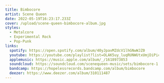 ```yaml
---
title: Bimbocore
artist: Scene Queen
date: 2022-05-19T16:23:17.233Z
cover: /upload/scene-queen-bimbocore-album.jpg
styles:
  - Metalcore
  - Experimental Rock
  - Pop-Punk
links:
  spotify: https://open.spotify.com/album/40yJpavMZdcV1lhGNwWJZ0
  youtube: https://youtube.com/playlist?list=OLAK5uy_luqRUNWUtxUmjDiPichg7ZOFfi77HQdWI
  applemusic: https://music.apple.com/album/_/1618973853
  soundcloud: https://soundcloud.com/scenequeen-music/sets/bimbocore-1
  bandcamp: https://hopelessrecords.bandcamp.com/album/bimbocore
  deezer: https://www.deezer.com/album/310111487
---
```

